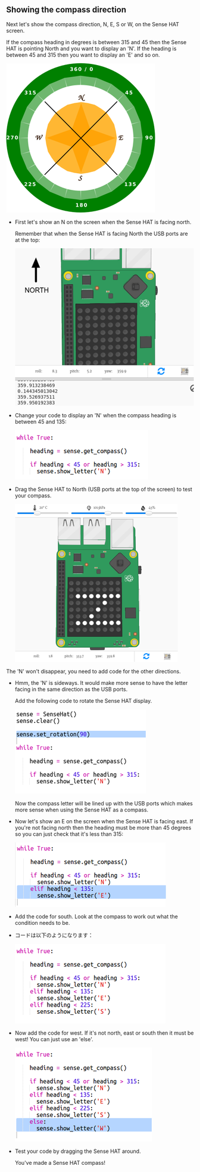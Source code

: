 ## Showing the compass direction

Next let's show the compass direction, N, E, S or W, on the Sense HAT screen.

If the compass heading in degrees is between 315 and 45 then the Sense HAT is pointing North and you want to display an 'N'. If the heading is between 45 and 315 then you want to display an 'E' and so on.

![スクリーンショット](images/compass-quadrants.png)

+ First let's show an N on the screen when the Sense HAT is facing north.
    
    Remember that when the Sense HAT is facing North the USB ports are at the top:
    
    ![スクリーンショット](images/compass-north.png)

+ Change your code to display an 'N' when the compass heading is between 45 and 135:
    
    ![スクリーンショット](images/compass-north-code.png)

+ Drag the Sense HAT to North (USB ports at the top of the screen) to test your compass.
    
    ![スクリーンショット](images/compass-north-test.png)

The 'N' won't disappear, you need to add code for the other directions.

+ Hmm, the 'N' is sideways. It would make more sense to have the letter facing in the same direction as the USB ports.
    
    Add the following code to rotate the Sense HAT display.
    
    ![スクリーンショット](images/compass-rotate.png)
    
    Now the compass letter will be lined up with the USB ports which makes more sense when using the Sense HAT as a compass.

+ Now let's show an E on the screen when the Sense HAT is facing east. If you're not facing north then the heading must be more than 45 degrees so you can just check that it's less than 315:
    
    ![スクリーンショット](images/compass-east-code.png)

+ Add the code for south. Look at the compass to work out what the condition needs to be.

+ コードは以下のようになります：
    
    ![スクリーンショット](images/compass-south-code.png)

+ Now add the code for west. If it's not north, east or south then it must be west! You can just use an 'else'.
    
    ![スクリーンショット](images/compass-west-code.png)

+ Test your code by dragging the Sense HAT around.
    
    You've made a Sense HAT compass!